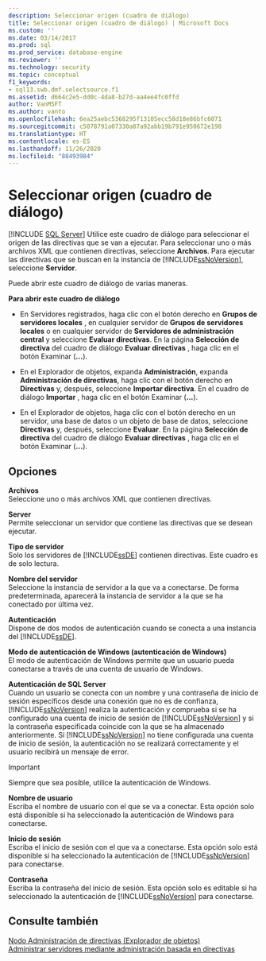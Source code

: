 ```yaml
---
description: Seleccionar origen (cuadro de diálogo)
title: Seleccionar origen (cuadro de diálogo) | Microsoft Docs
ms.custom: ''
ms.date: 03/14/2017
ms.prod: sql
ms.prod_service: database-engine
ms.reviewer: ''
ms.technology: security
ms.topic: conceptual
f1_keywords:
- sql13.swb.dmf.selectsource.f1
ms.assetid: d664c2e5-dd0c-4da8-b27d-aa4ee4fc0ffd
author: VanMSFT
ms.author: vanto
ms.openlocfilehash: 6ea25aebc5368295f13105ecc58d18e86bfc6071
ms.sourcegitcommit: c5078791a07330a87a92abb19b791e950672e198
ms.translationtype: HT
ms.contentlocale: es-ES
ms.lasthandoff: 11/26/2020
ms.locfileid: "88493984"
---
```

# <a name="select-source-dialog-box"></a>Seleccionar origen (cuadro de diálogo)
 [!INCLUDE [SQL Server](../../includes/applies-to-version/sqlserver.md)]
  Utilice este cuadro de diálogo para seleccionar el origen de las directivas que se van a ejecutar. Para seleccionar uno o más archivos XML que contienen directivas, seleccione **Archivos**. Para ejecutar las directivas que se buscan en la instancia de [!INCLUDE[ssNoVersion](../../includes/ssnoversion-md.md)], seleccione **Servidor**.  
  
 Puede abrir este cuadro de diálogo de varias maneras.  
  
 **Para abrir este cuadro de diálogo**  
  
-   En Servidores registrados, haga clic con el botón derecho en **Grupos de servidores locales** , en cualquier servidor de **Grupos de servidores locales** o en cualquier servidor de **Servidores de administración central** y seleccione **Evaluar directivas**. En la página **Selección de directiva** del cuadro de diálogo **Evaluar directivas** , haga clic en el botón Examinar (**...**).  
  
-   En el Explorador de objetos, expanda **Administración**, expanda **Administración de directivas**, haga clic con el botón derecho en **Directivas** y, después, seleccione **Importar directiva**. En el cuadro de diálogo **Importar** , haga clic en el botón Examinar (**...**).  
  
-   En el Explorador de objetos, haga clic con el botón derecho en un servidor, una base de datos o un objeto de base de datos, seleccione **Directivas** y, después, seleccione **Evaluar**. En la página **Selección de directiva** del cuadro de diálogo **Evaluar directivas** , haga clic en el botón Examinar (**...**).  
  
## <a name="options"></a>Opciones  
 **Archivos**  
 Seleccione uno o más archivos XML que contienen directivas.  
  
 **Server**  
 Permite seleccionar un servidor que contiene las directivas que se desean ejecutar.  
  
 **Tipo de servidor**  
 Solo los servidores de [!INCLUDE[ssDE](../../includes/ssde-md.md)] contienen directivas. Este cuadro es de solo lectura.  
  
 **Nombre del servidor**  
 Seleccione la instancia de servidor a la que va a conectarse. De forma predeterminada, aparecerá la instancia de servidor a la que se ha conectado por última vez.  
  
 **Autenticación**  
 Dispone de dos modos de autenticación cuando se conecta a una instancia del [!INCLUDE[ssDE](../../includes/ssde-md.md)].  
  
 **Modo de autenticación de Windows (autenticación de Windows)**  
 El modo de autenticación de Windows permite que un usuario pueda conectarse a través de una cuenta de usuario de Windows.  
  
 **Autenticación de SQL Server**  
 Cuando un usuario se conecta con un nombre y una contraseña de inicio de sesión específicos desde una conexión que no es de confianza, [!INCLUDE[ssNoVersion](../../includes/ssnoversion-md.md)] realiza la autenticación y comprueba si se ha configurado una cuenta de inicio de sesión de [!INCLUDE[ssNoVersion](../../includes/ssnoversion-md.md)] y si la contraseña especificada coincide con la que se ha almacenado anteriormente. Si [!INCLUDE[ssNoVersion](../../includes/ssnoversion-md.md)] no tiene configurada una cuenta de inicio de sesión, la autenticación no se realizará correctamente y el usuario recibirá un mensaje de error.  
  
> [!IMPORTANT]  
>  Siempre que sea posible, utilice la autenticación de Windows.  
  
 **Nombre de usuario**  
 Escriba el nombre de usuario con el que se va a conectar. Esta opción solo está disponible si ha seleccionado la autenticación de Windows para conectarse.  
  
 **Inicio de sesión**  
 Escriba el inicio de sesión con el que va a conectarse. Esta opción solo está disponible si ha seleccionado la autenticación de [!INCLUDE[ssNoVersion](../../includes/ssnoversion-md.md)] para conectarse.  
  
 **Contraseña**  
 Escriba la contraseña del inicio de sesión. Esta opción solo es editable si ha seleccionado la autenticación de [!INCLUDE[ssNoVersion](../../includes/ssnoversion-md.md)] para conectarse.  
  
## <a name="see-also"></a>Consulte también  
 [Nodo Administración de directivas &#40;Explorador de objetos&#41;](../../relational-databases/policy-based-management/policy-management-node-object-explorer.md)   
 [Administrar servidores mediante administración basada en directivas](../../relational-databases/policy-based-management/administer-servers-by-using-policy-based-management.md)  
  
  
